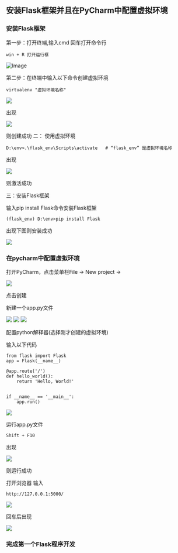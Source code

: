 ## 安装Flask框架并且在PyCharm中配置虚拟环境

### 安装Flask框架

第一步：打开终端,输入cmd 回车打开命令行

```
win + R 打开运行框
```

![Image](https://i.postimg.cc/vmz9Ty9X/image.png)


第二步：在终端中输入以下命令创建虚拟环境

```
virtualenv "虚拟环境名称"
```

<img src="https://i.postimg.cc/HxkM7N9m/image.png">

出现

<img src="https://i.postimg.cc/KzpM750M/image.png">

则创建成功
二： 使用虚拟环境

```
D:\env>.\flask_env\Scripts\activate   # “flask_env” 是虚拟环境名称
```

出现

<img src="https://i.postimg.cc/J0bBwW1b/img-4.png">


则激活成功

三：安装Flask框架

输入pip install Flask命令安装Flask框架
```
(flask_env) D:\env>pip install Flask
```
出现下图则安装成功

<img src="https://i.postimg.cc/JzTHCxWd/img-5.png">

### 在pycharm中配置虚拟环境

打开PyCharm，点击菜单栏File -> New project ->

<img src="https://i.postimg.cc/cJY9brpC/image.png">


点击创建

新建一个app.py文件


<img src="https://i.postimg.cc/N0Sy50F6/img-7.png">
<img src="https://i.postimg.cc/DzBJFgkM/image.png">
<img src="https://i.postimg.cc/pTr9dFPX/image.png">

配置python解释器(选择刚才创建的虚拟环境)

输入以下代码

```
from flask import Flask
app = Flask(__name__)

@app.route('/')
def hello_world():
    return 'Hello, World!'


if __name__ == '__main__':
    app.run()
```

<img src="https://i.postimg.cc/w383F4L7/image.png">


运行app.py文件
```
Shift + F10
```

出现

<img src="https://i.postimg.cc/59ZmZxmF/image.png">

则运行成功

打开浏览器
输入

```
http://127.0.0.1:5000/
```

<img src="https://i.postimg.cc/Jnsb2gDq/image.png">

回车后出现

<img src="https://i.postimg.cc/k4Lx3cWd/image.png">


### 完成第一个Flask程序开发




